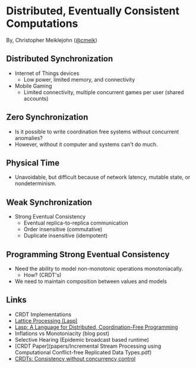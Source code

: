 # Distributed, Eventually Consistent Computations

By, Christopher Meiklejohn ([@cmeik](https://twitter.com/cmeik))

## Distributed Synchronization

- Internet of Things devices
  - Low power, limited memory, and connectivity
- Mobile Gaming
  - Limited connectivity, multiple concurrent games per user (shared accounts)

## Zero Synchronization

- Is it possible to write coordination free systems without concurrent anomalies?
- However, without it computer and systems can't do much.

## Physical Time

- Unavoidable, but difficult because of network latency, mutable state, or nondeterminism.

## Weak Synchronization

- Strong Eventual Consistency
  - Eventual replica-to-replica communication
  - Order insensitive (commutative)
  - Duplicate insensitive (idempotent)

## Programming Strong Eventual Consistency

- Need the ability to model non-monotonic operations monotoniacally.
  - How? (CRDT's)
- We need to maintain composition between values and models

## Links

- CRDT Implementations
- [Lattice Processing (Lasp)](http://lasp-lang.org)
- [Lasp: A Language for Distributed, Coordination-Free Programming](http://christophermeiklejohn.com/publications/ppdp-2015-preprint.pdf)
- Inflations vs Monotoniacity (blog post)
- Selective Hearing (Epidemic broadcast based runtime)
- [CRDT Paper](papers/Incremental Stream Processing using Computational Conflict-free Replicated Data Types.pdf)
- [CRDTs: Consistency without concurrency control](http://arxiv.org/pdf/0907.0929v1.pdf)
